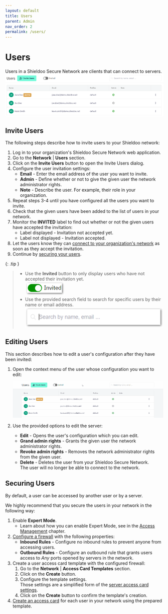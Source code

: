 ```yaml
---
layout: default
title: Users
parent: Admin
nav_order: 2
permalink: /users/
---
```


# Users
Users in a Shieldoo Secure Network are clients that can connect to servers.
![](../../images/Users01.png)

## Invite Users
The following steps describe how to invite users to your Shieldoo network:
1. Log in to your organization's Shieldoo Secure Network web application.
2. Go to the **Network** | **Users** section.
3. Click on the **Invite Users** button to open the Invite Users dialog.
4. Configure the user invitation settings:  
    - **Email** - Enter the email address of the user you want to invite.
    - **Admin** - Define whether or not to give the given user the network administrator rights.
    - **Note** - Describe the user. For example, their role in your organization.
5. Repeat steps 3-4 until you have configured all the users you want to invite.
6. Check that the given users have been added to the list of users in your network.
7. Monitor the **INVITED** label to find out whether or not the given users have accepted the invitation:  
    - Label displayed - Invitation not accepted yet.
    - Label not displayed - Invitation accepted.
8. Let the users know they can [connect to your organization's network](/connect_me/) as soon as they accept the invitation.
9. Continue by [securing your users](/users/#securing-users).

{: .tip }
> - Use the **Invited** button to only display users who have not accepted their invitation yet.  
> ![](../../images/Users02.png)
> - Use the provided search field to search for specific users by their name or email address.  
> ![](../../images/Users03.png)

## Editing Users
This section describes how to edit a user's configuration after they have been invited:
1. Open the context menu of the user whose configuration you want to edit:  

    ![](../../images/Users04.gif)

2. Use the provided options to edit the server:  
   - **Edit** - Opens the user's configuration which you can edit.
   - **Grand admin rights** - Grants the given user the network administrator rights.
   - **Revoke admin rights** - Removes the network administrator rights from the given user.
   - **Delete** - Deletes the user from your Shieldoo Secure Network.  
   The user will no longer be able to connect to the network.

## Securing Users
By default, a user can be accessed by another user or by a server.

We highly recommend that you secure the users in your network in the following way:
1. Enable **Expert Mode**.
    - Learn about how you can enable Expert Mode, see in the [Access Management](/access_management/) chapter.
2. [Configure a firewall](/access_management/#firewalls) with the following properties:  
    - **Inbound Rules** - Configure no inbound rules to prevent anyone from accessing users.
    - **Outbound Rules** - Configure an outbound rule that grants users access to *Any* ports opened by servers in the network.
3. Create a user access card template with the configured firewall:
   1. Go to the **Network** | **Access Card Templates** section.
   2. Click on the **Create** button.
   3. Configure the template settings.  
   Those settings are a simplified form of the [server access card settings](/access_management/#creating-server-access-cards).
   1. Click on the **Create** button to confirm the template's creation.
4. [Create an access card](/access_management/#access-cards) for each user in your network using the prepared template.